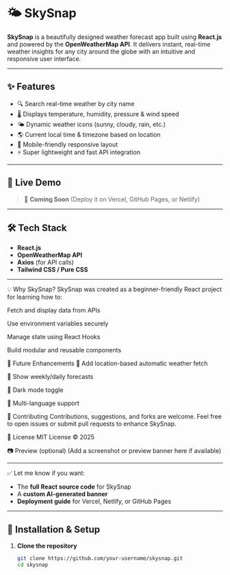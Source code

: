   
# 🌤️ SkySnap

**SkySnap** is a beautifully designed weather forecast app built using **React.js** and powered by the **OpenWeatherMap API**. It delivers instant, real-time weather insights for any city around the globe with an intuitive and responsive user interface.

---

## ✨ Features

- 🔍 Search real-time weather by city name
- 🌡️ Displays temperature, humidity, pressure & wind speed
- 🌤️ Dynamic weather icons (sunny, cloudy, rain, etc.)
- 🌎 Current local time & timezone based on location
- 📱 Mobile-friendly responsive layout
- ⚡ Super lightweight and fast API integration

---

## 🚀 Live Demo

> 🔗 **Coming Soon** (Deploy it on Vercel, GitHub Pages, or Netlify)

---

## 🛠️ Tech Stack

- **React.js**
- **OpenWeatherMap API**
- **Axios** (for API calls)
- **Tailwind CSS / Pure CSS**

---

💡 Why SkySnap?
SkySnap was created as a beginner-friendly React project for learning how to:

Fetch and display data from APIs

Use environment variables securely

Manage state using React Hooks

Build modular and reusable components

🧠 Future Enhancements
🔔 Add location-based automatic weather fetch

📅 Show weekly/daily forecasts

🌙 Dark mode toggle

💬 Multi-language support

🤝 Contributing
Contributions, suggestions, and forks are welcome. Feel free to open issues or submit pull requests to enhance SkySnap.

📄 License
MIT License
© 2025 

📷 Preview (optional)
(Add a screenshot or preview banner here if available)



---

✅ Let me know if you want:
- The **full React source code** for SkySnap
- A **custom AI-generated banner**
- **Deployment guide** for Vercel, Netlify, or GitHub Pages

---
## 🧩 Installation & Setup

1. **Clone the repository**
   ```bash
   git clone https://github.com/your-username/skysnap.git
   cd skysnap
